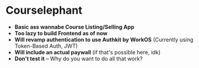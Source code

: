 # Courselephant

- **Basic ass wannabe Course Listing/Selling App**  
- **Too lazy to build Frontend as of now**  
- **Will revamp authentication to use Authkit by WorkOS** (Currently using Token-Based Auth, JWT)  
- **Will include an actual paywall** (if that's possible here, idk)  
- **Don't test it** – Why do you want to do all that work?  

